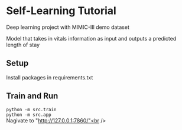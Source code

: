 # Self-Learning Tutorial
Deep learning project with MIMIC-III demo dataset

Model that takes in vitals information as input and outputs a predicted length of stay

## Setup
Install packages in requirements.txt

## Train and Run
`python -m src.train`<br />
`python -m src.app`<br />
Nagivate to "http://127.0.0.1:7860/"<br />
